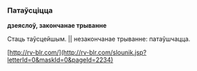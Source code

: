 ### Патаўсціцца
**дзеяслоў, закончанае трыванне**

Стаць таўсцейшым. || незакончанае трыванне: патаўшчацца.

<a rel="author">[http://rv-blr.com/](http://rv-blr.com/slounik.jsp?letterId=0&maskId=0&pageId=2234)</a>
